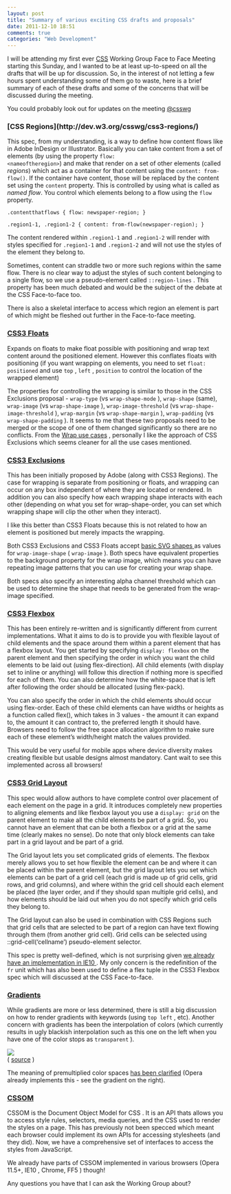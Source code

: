 ```yaml
---
layout: post
title: "Summary of various exciting CSS drafts and proposals"
date: 2011-12-10 18:51
comments: true
categories: "Web Development"
---
```


I will be attending my first ever [CSS](http://lists.w3.org/Archives/Public/www-style/2011Jun/0593.html) Working Group Face to Face Meeting starting this Sunday, and I wanted to be at least up-to-speed on all the drafts that will be up for discussion. So, in the interest of not letting a few hours spent understanding some of them go to waste, here is a brief summary of each of these drafts and some of the concerns that will be discussed during the meeting.

You could probably look out for updates on the meeting [@csswg](http://twitter.com/csswg)

<h3>[CSS Regions](http://dev.w3.org/csswg/css3-regions/)</h3>

This spec, from my understanding, is a way to define how content flows like in Adobe InDesign or Illustrator. Basically you can take content from a set of elements (by using the property <code>flow: &lt;nameoftheregion></code>) and make that render on a set of other elements (called  <em>regions</em>) which act as a container for that content using the <code>content: from-flow()</code>. If the container have content, those will be replaced by the content set using the  <code>content</code> property. This is controlled by using what is called as <em>named flow</em>. You control which elements belong to a flow using the <code>flow</code> property.

    .contentthatflows { flow: newspaper-region; }

    .region1-1, .region1-2 { content: from-flow(newspaper-region); }

The content rendered within <code>.region1-1</code> and <code>.region1-2</code> will render with styles specified for <code>.region1-1</code> and <code>.region1-2</code> and will not use the styles of the element they belong to.

Sometimes, content can straddle two or more such regions within the same flow. There is no clear way to adjust the styles of such content belonging to a single flow, so we use a pseudo-element called <code>::region-lines</code> . This property has been much debated and would be the subject of the debate at the CSS Face-to-face too.

There is also a skeletal interface to access which region an element is part of which might be fleshed out further in the Face-to-face meeting. 

<h3><a href="http://www.interoperabilitybridges.com/css3-floats/"> <span class="caps">CSS3</span> Floats </a></h3> 
<p> Expands on floats to make float possible with positioning and wrap text content around the positioned element. However this conflates floats with positioning (if you want wrapping on elements, you need to set <code>float: positioned</code> and use <code>top</code> , <code>left</code> , <code>position</code> to control the location of the wrapped element) </p> <p> The properties for controlling the wrapping is similar to those in the <span class="caps">CSS</span> Exclusions proposal - <code>wrap-type</code> (vs <code>wrap-shape-mode</code> ), <code>wrap-shape</code> (same), <code>wrap-image</code> (vs <code>wrap-shape-image</code> ), <code>wrap-image-threshold</code> (vs <code>wrap-shape-image-threshold</code> ), <code>wrap-margin</code> (vs <code>wrap-shape-margin</code> ), <code>wrap-padding</code> (vs <code>wrap-shape-padding</code> ). It seems to me that these two proposals need to be merged or the scope of one of them changed significantly so there are no conflicts. From the <a href="http://wiki.csswg.org/ideas/css3-floats-use-cases">Wrap use cases</a> , personally I like the approach of <span class="caps">CSS</span> Exclusions which seems cleaner for all the use cases mentioned. </p> 

<h3> <a href="http://dev.w3.org/csswg/css3-exclusions/"> <span class="caps">CSS3</span> Exclusions </a> </h3> 
<p> This has been initially proposed by Adobe (along with <span class="caps">CSS3</span> Regions). The case for wrapping is separate from positioning or floats, and wrapping can occur on any box independent of where they are located or rendered. In addition you can also specify how each wrapping shape interacts with each other (depending on what you set for wrap-shape-order, you can set which wrapping shape will clip the other when they interact). </p> <p> I like this better than <span class="caps">CSS3</span> Floats because this is not related to how an element is positioned but merely impacts the wrapping. </p> 
<p> Both <span class="caps">CSS3</span> Exclusions and <span class="caps">CSS3</span> Floats accept <a href="http://www.w3.org/TR/2010/WD-SVG11-20100622/shapes.html"> basic <span class="caps">SVG</span> shapes </a> as values for <code>wrap-image-shape</code> ( <code>wrap-image</code> ). Both specs have equivalent properties to the background property for the wrap image, which means you can have repeating image patterns that you can use for creating your wrap shape. </p> <p>Both specs also specify an interesting alpha channel threshold which can be used to determine the shape that needs to be generated from the wrap-image specified. </p> <h3> <a href="http://dev.w3.org/csswg/css3-flexbox/"> <span class="caps">CSS3</span> Flexbox </a> </h3> <p> This has been entirely re-written and is significantly different from current implementations. What it aims to do is to provide you with flexible layout of child elements and the space around them within a parent element that has a flexbox layout. You get started by specifying <code>display: flexbox</code> on the parent element and then specifying the order in which you want the child elements to be laid out (using flex-direction). All child elements (with display set to inline or anything) will follow this direction if nothing more is specified for each of them. You can also determine how the white-space that is left after following the order should be allocated (using flex-pack). </p> 
<p>You can also specify the order in which the child elements should occur using flex-order. Each of these child elements can have widths or heights as a function called flex(), which takes in 3 values - the amount it can expand to, the amount it can contract to, the preferred length it should have. Browsers need to follow the free space allocation algorithm to make sure each of these element’s width/height match the values provided.</p> <p>This would be very useful for mobile apps where device diversity makes creating flexible but usable designs almost mandatory. Cant wait to see this implemented across all browsers!</p>
<h3> <a href="http://dev.w3.org/csswg/css3-grid-align/"> <span class="caps">CSS3</span> Grid Layout </a> </h3> 
<p> This spec would allow authors to have complete control over placement of each element on the page in a grid. It introduces completely new properties to aligning elements and like flexbox layout you use a <code>display: grid</code> on the parent element to make all the child elements be part of a grid. So, you cannot have an element that can be both a flexbox or a grid at the same time (clearly makes no sense). Do note that only block elements can take part in a grid layout and be part of a grid. </p> 
<p>The Grid layout lets you set complicated grids of elements. The flexbox merely allows you to set how flexible the element can be and where it can be placed within the parent element, but the grid layout lets you set which elements can be part of a grid cell (each grid is made up of grid cells, grid rows, and grid columns), and where within the grid cell should each element be placed (the layer order, and if they should span multiple grid cells), and how elements should be laid out when you do not specify which grid cells they belong to. </p> <p> The Grid layout can also be used in combination with <span class="caps">CSS</span> Regions such that grid cells that are selected to be part of a region can have text flowing through them (from another grid cell). Grid cells can be selected using ::grid-cell(‘cellname’) pseudo-element selector. </p> 
<p> This spec is pretty well-defined, which is not surprising given <a href="http://msdn.microsoft.com/en-us/ie/hh272902#_CSSGrid"> we already have an implementation in <span class="caps">IE10</span> </a> . My only concern is the redefinition of the <code>fr</code> unit which has also been used to define a flex tuple in the CSS3 Flexbox spec which will discussed at the CSS Face-to-face. </p> <h3> <a href="http://dev.w3.org/csswg/css3-images/#gradients">Gradients</a> </h3> <p> While gradients are more or less determined, there is still a big discussion on how to render gradients with keywords (using <code>top left</code> , etc). Another concern with gradients has been the interpolation of colors (which currently results in ugly blackish interpolation such as this one on the left when you have one of the color stops as <code>transparent</code> ). </p> 
<p> <img src="http://gyazo.com/9f995e0e98ba6c0dfbf71930dce4fb66.png"> <br> ( <a href="http://jsfiddle.net/nimbu/rK9Pd/">source</a> ) </p> <p> The meaning of premultiplied color spaces <a href="http://dev.w3.org/csswg/css3-images/#color-stop-syntax">has been clarified</a> (Opera already implements this - see the gradient on the right). </p>
<h3> <a href="http://dev.w3.org/csswg/cssom/"> <span class="caps">CSSOM</span> </a> </h3>
<p> <span class="caps">CSSOM</span> is the Document Object Model for <span class="caps">CSS</span> . It is an <span class="caps">API</span> thats allows you to access style rules, selectors, media queries, and the <span class="caps">CSS</span> used to render the styles on a page. This has previously not been specced which meant each browser could implement its own APIs for accessing stylesheets (and they did). Now, we have a comprehensive set of interfaces to access the styles from JavaScript. </p> <p> We already have parts of <span class="caps">CSSOM</span> implemented in various browsers (Opera 11.5+, <span class="caps">IE10</span> , Chrome, <span class="caps">FF5</span> ) though! </p> <p>Any questions you have that I can ask the Working Group about?</p>
